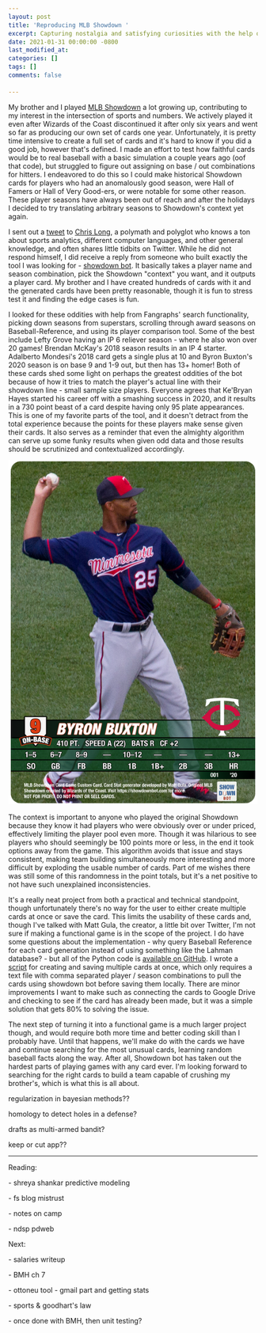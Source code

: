 ```yaml
---
layout: post
title: 'Reproducing MLB Showdown '
excerpt: Capturing nostalgia and satisfying curiosities with the help of a bot
date: 2021-01-31 00:00:00 -0800
last_modified_at: 
categories: []
tags: []
comments: false

---
```

My brother and I played [MLB Showdown](https://showdowncards.com/) a lot growing up, contributing to my interest in the intersection of sports and numbers. We actively played it even after Wizards of the Coast discontinued it after only six years and went so far as producing our own set of cards one year. Unfortunately, it is pretty time intensive to create a full set of cards and it's hard to know if you did a good job, however that's defined. I made an effort to test how faithful cards would be to real baseball with a basic simulation a couple years ago (oof that code), but struggled to figure out assigning on base / out combinations for hitters. I endeavored to do this so I could make historical Showdown cards for players who had an anomalously good season, were Hall of Famers or Hall of Very Good-ers, or were notable for some other reason. These player seasons have always been out of reach and after the holidays I decided to try translating arbitrary seasons to Showdown's context yet again.

I sent out a [tweet](https://twitter.com/wfordh/status/1348024550617878530) to [Chris Long](https://twitter.com/octonion), a polymath and polyglot who knows a ton about sports analytics, different computer languages, and other general knowledge, and often shares little tidbits on Twitter. While he did not respond himself, I did receive a reply from someone who built exactly the tool I was looking for - [showdown bot](https://www.showdownbot.com/). It basically takes a player name and season combination, pick the Showdown "context" you want, and it outputs a player card. My brother and I have created hundreds of cards with it and the generated cards have been pretty reasonable, though it is fun to stress test it and finding the edge cases is fun.

I looked for these oddities with help from Fangraphs' search functionality, picking down seasons from superstars, scrolling through award seasons on Baseball-Reference, and using its player comparison tool. Some of the best include Lefty Grove having an IP 6 reliever season - where he also won over 20 games! Brendan McKay's 2018 season results in an IP 4 starter. Adalberto Mondesi's 2018 card gets a single plus at 10 and Byron Buxton's 2020 season is on base 9 and 1-9 out, but then has 13+ homer! Both of these cards shed some light on perhaps the greatest oddities of the bot because of how it tries to match the player's actual line with their showdown line - small sample size players. Everyone agrees that Ke'Bryan Hayes started his career off with a smashing success in 2020, and it results in a 730 point beast of a card despite having only 95 plate appearances. This is one of my favorite parts of the tool, and it doesn't detract from the total experience because the points for these players make sense given their cards. It also serves as a reminder that even the almighty algorithm can serve up some funky results when given odd data and those results should be scrutinized and contextualized accordingly.

![2020 season in 2005 context](assets/img/screen-shot-2021-01-31-at-3-26-10-pm.png "Byron Buxton")

The context is important to anyone who played the original Showdown because they know it had players who were obviously over or under priced, effectively limiting the player pool even more. Though it was hilarious to see players who should seemingly be 100 points more or less, in the end it took options away from the game. This algorithm avoids that issue and stays consistent, making team building simultaneously more interesting and more difficult by exploding the usable number of cards. Part of me wishes there was still some of this randomness in the point totals, but it's a net positive to not have such unexplained inconsistencies.

It's a really neat project from both a practical and technical standpoint, though unfortunately there's no way for the user to either create multiple cards at once or save the card. This limits the usability of these cards and, though I've talked with Matt Gula, the creator, a little bit over Twitter, I'm not sure if making a functional game is in the scope of the project. I do have some questions about the implementation - why query Baseball Reference for each card generation instead of using something like the Lahman database? - but all of the Python code is [available on GitHub](https://github.com/mgula57/mlb_showdown_card_bot). I wrote a [script](https://github.com/wfordh/mlb_showdown/blob/master/showdown_bot_tools/run_showdown_bot.py) for creating and saving multiple cards at once, which only requires a text file with comma separated player / season combinations to pull the cards using showdown bot before saving them locally. There are minor improvements I want to make such as connecting the cards to Google Drive and checking to see if the card has already been made, but it was a simple solution that gets 80% to solving the issue.

The next step of turning it into a functional game is a much larger project though, and would require both more time and better coding skill than I probably have. Until that happens, we'll make do with the cards we have and continue searching for the most unusual cards, learning random baseball facts along the way. After all, Showdown bot has taken out the hardest parts of playing games with any card ever. I'm looking forward to searching for the right cards to build a team capable of crushing my brother's, which is what this is all about.

regularization in bayesian methods??

homology to detect holes in a defense?

drafts as multi-armed bandit?

keep or cut app??

***

Reading:

\- shreya shankar predictive modeling

\- fs blog mistrust

\- notes on camp

\- ndsp pdweb

Next:

\- salaries writeup

\- BMH ch 7

\- ottoneu tool - gmail part and getting stats

\- sports & goodhart's law

\- once done with BMH, then unit testing?